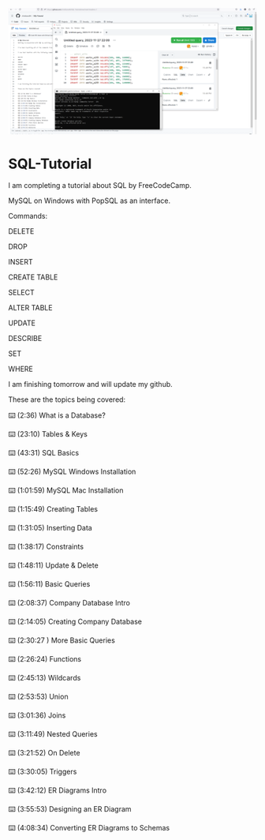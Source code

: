 ![MySQL / POPSQL](https://github.com/christiano84/SQL-Tutorial/blob/main/SQL.png?raw=true "SQL")

# SQL-Tutorial
I am completing a tutorial about SQL by FreeCodeCamp.

MySQL on Windows with PopSQL as an interface.

Commands:

DELETE

DROP

INSERT

CREATE TABLE

SELECT

ALTER TABLE

UPDATE

DESCRIBE

SET

WHERE

I am finishing tomorrow and will update my github.

These are the topics being covered:

⌨️ (2:36) What is a Database?

⌨️ (23:10) Tables & Keys

⌨️ (43:31) SQL Basics

⌨️ (52:26) MySQL Windows Installation

⌨️ (1:01:59) MySQL Mac Installation

⌨️ (1:15:49) Creating Tables

⌨️ (1:31:05) Inserting Data

⌨️ (1:38:17) Constraints 

⌨️ (1:48:11) Update & Delete

⌨️ (1:56:11) Basic Queries

⌨️ (2:08:37) Company Database Intro

⌨️ (2:14:05) Creating Company Database

⌨️ (2:30:27 ) More Basic Queries

⌨️ (2:26:24) Functions

⌨️ (2:45:13) Wildcards

⌨️ (2:53:53) Union

⌨️ (3:01:36) Joins

⌨️ (3:11:49) Nested Queries

⌨️ (3:21:52) On Delete

⌨️ (3:30:05) Triggers

⌨️ (3:42:12) ER Diagrams Intro

⌨️ (3:55:53) Designing an ER Diagram

⌨️ (4:08:34) Converting ER Diagrams to Schemas



